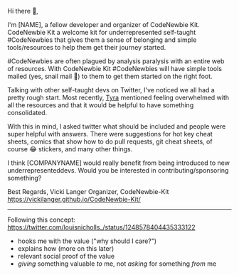 Hi there 👋,

I'm [NAME], a fellow developer and organizer of CodeNewbie Kit. CodeNewbie Kit a welcome kit for underrepresented self-taught #CodeNewbies that gives them a sense of belonging and simple tools/resources to help them get their journey started. 

#CodeNewbies are often plagued by analysis paralysis with an entire web of resources. With CodeNewbie Kit #CodeNewbies will have simple tools mailed (yes, snail mail 🐌) to them to get them started on the right foot. 

Talking with other self-taught devs on Twitter, I've noticed we all had a pretty rough start. Most recently, [Tyra](twitter.com/TyraEarl/status/1266404835097706496) mentioned feeling overwhelmed with all the resources and that it would be helpful to have something consolidated.

With this in mind, I asked twitter what should be included and people were super helpful with answers. There were suggestions for hot key cheat sheets, comics that show how to do pull requests, git cheat sheets, of course 😂 stickers, and many other things. 

I think [COMPANYNAME] would really benefit from being introduced to new underrepresenteddevs. Would you be interested in contributing/sponsoring something?

Best Regards,
Vicki Langer
Organizer, CodeNewbie-Kit
https://vickilanger.github.io/CodeNewbie-Kit/



---
Following this concept: https://twitter.com/louisnicholls_/status/1248578404435333122
- hooks me with the value ("why should I care?")
- explains how (more on this later)
- relevant social proof of the value
- *giving* something valuable *to* me, not *asking* for something *from* me
